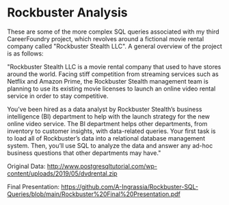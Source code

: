 # Rockbuster Analysis
These are some of the more complex SQL queries associated with my third CareerFoundry
project, which revolves around a fictional movie rental company called "Rockbuster
Stealth LLC". A general overview of the project is as follows:

"Rockbuster Stealth LLC is a movie rental company that used to have stores around the
world. Facing stiff competition from streaming services such as Netflix and Amazon Prime,
the Rockbuster Stealth management team is planning to use its existing movie licenses to
launch an online video rental service in order to stay competitive.

You’ve been hired as a data analyst by Rockbuster Stealth’s business intelligence (BI)
department to help with the launch strategy for the new online video service. The BI
department helps other departments, from inventory to customer insights, with data-related
queries. Your first task is to load all of Rockbuster’s data into a relational database
management system. Then, you’ll use SQL to analyze the data and answer any
ad-hoc business questions that other departments may have."

Original Data: http://www.postgresqltutorial.com/wp-content/uploads/2019/05/dvdrental.zip

Final Presentation: https://github.com/A-Ingrassia/Rockbuster-SQL-Queries/blob/main/Rockbuster%20Final%20Presentation.pdf
